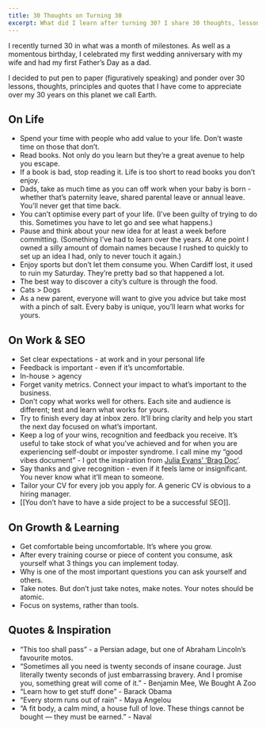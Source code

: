 ```yaml
---
title: 30 Thoughts on Turning 30
excerpt: What did I learn after turning 30? I share 30 thoughts, lessons and principles from life so far.
---
```


I recently turned 30 in what was a month of milestones. As well as a momentous birthday, I celebrated my first wedding anniversary with my wife and had my first Father’s Day as a dad.

I decided to put pen to paper (figuratively speaking) and ponder over 30 lessons, thoughts, principles and quotes that I have come to appreciate over my 30 years on this planet we call Earth.

## On Life

- Spend your time with people who add value to your life. Don’t waste time on those that don’t.
- Read books. Not only do you learn but they’re a great avenue to help you escape.
- If a book is bad, stop reading it. Life is too short to read books you don’t enjoy.
- Dads, take as much time as you can off work when your baby is born - whether that’s paternity leave, shared parental leave or annual leave. You’ll never get that time back.
- You can’t optimise every part of your life. (I’ve been guilty of trying to do this. Sometimes you have to let go and see what happens.)
- Pause and think about your new idea for at least a week before committing. (Something I’ve had to learn over the years. At one point I owned a silly amount of domain names because I rushed to quickly to set up an idea I had, only to never touch it again.)
- Enjoy sports but don’t let them consume you. When Cardiff lost, it used to ruin my Saturday. They’re pretty bad so that happened a lot.
- The best way to discover a city’s culture is through the food.
- Cats > Dogs
- As a new parent, everyone will want to give you advice but take most with a pinch of salt. Every baby is unique, you’ll learn what works for yours.

## On Work & SEO 

- Set clear expectations - at work and in your personal life
- Feedback is important - even if it’s uncomfortable.
- In-house > agency
- Forget vanity metrics. Connect your impact to what’s important to the business.
- Don’t copy what works well for others. Each site and audience is different; test and learn what works for yours.
- Try to finish every day at inbox zero. It’ll bring clarity and help you start the next day focused on what’s important.
- Keep a log of your wins, recognition and feedback you receive. It’s useful to take stock of what you’ve achieved and for when you are experiencing self-doubt or imposter syndrome. I call mine my “good vibes document” - I got the inspiration from [Julia Evans’ ‘Brag Doc’](https://jvns.ca/blog/brag-documents/).
- Say thanks and give recognition - even if it feels lame or insignificant. You never know what it’ll mean to someone.
- Tailor your CV for every job you apply for. A generic CV is obvious to a hiring manager.
- [[You don’t have to have a side project to be a successful SEO]].

## On Growth & Learning

- Get comfortable being uncomfortable. It’s where you grow.
- After every training course or piece of content you consume, ask yourself what 3 things you can implement today.
- Why is one of the most important questions you can ask yourself and others.
- Take notes. But don’t just take notes, make notes. Your notes should be atomic.
- Focus on systems, rather than tools.

## Quotes & Inspiration

- “This too shall pass” - a Persian adage, but one of Abraham Lincoln’s favourite motos.
- “Sometimes all you need is twenty seconds of insane courage. Just literally twenty seconds of just embarrassing bravery. And I promise you, something great will come of it.” - Benjamin Mee, We Bought A Zoo
- “Learn how to get stuff done” - Barack Obama
- “Every storm runs out of rain” - Maya Angelou
- “A fit body, a calm mind, a house full of love. These things cannot be bought — they must be earned.” - Naval
